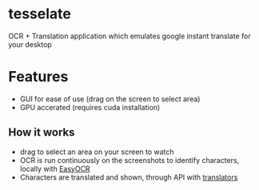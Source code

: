 # tesselate
OCR + Translation application which emulates google instant translate for your desktop

# Features
- GUI for ease of use (drag on the screen to select area)
- GPU accerated (requires cuda installation)

## How it works
- drag to select an area on your screen to watch
- OCR is run continuously on the screenshots to identify characters, locally with [EasyOCR](https://github.com/JaidedAI/EasyOCR)
- Characters are translated and shown, through API with [translators](https://github.com/UlionTse/translators)
